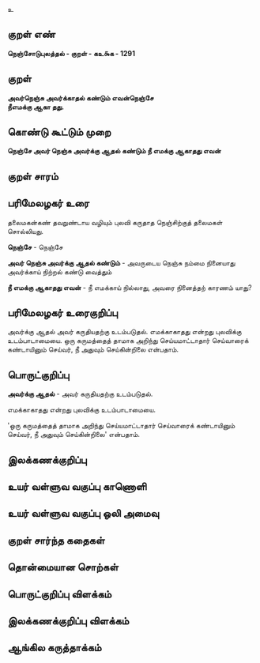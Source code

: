 உ

## குறள் எண் 

**நெஞ்சோடுபுலத்தல் - குறள் - கஉ௯க - 1291**

## குறள் 

**அவர்நெஞ்சு அவர்க்காதல் கண்டும் எவன்நெஞ்சே  
நீஎமக்கு ஆகா தது.** 

## கொண்டு கூட்டும் முறை

**நெஞ்சே அவர் நெஞ்சு அவர்க்கு ஆதல் கண்டும் நீ எமக்கு ஆகாதது எவன்**

## குறள் சாரம் 


## பரிமேலழகர் உரை

தலைமகன்கண் தவறுண்டாய வழியும் புலவி கருதாத நெஞ்சிற்குத் தலைமகள் சொல்லியது. 

**நெஞ்சே** - நெஞ்சே 

**அவர் நெஞ்சு அவர்க்கு ஆதல் கண்டும்** - அவருடைய நெஞ்சு நம்மை நினையாது அவர்க்காய் நிற்றல் கண்டு வைத்தும் 

**நீ எமக்கு ஆகாதது எவன்** - நீ எமக்காய் நில்லாது, அவரை நினைத்தற் காரணம் யாது?

## பரிமேலழகர் உரைகுறிப்பு   

அவர்க்கு ஆதல் அவர் கருதியதற்கு உடம்படுதல். எமக்காகாதது என்றது புலவிக்கு உடம்பாடாமையை. ஒரு கருமத்தைத் தாமாக அறிந்து செய்யமாட்டாதார் செய்வாரைக் கண்டாயினும் செய்வர், நீ அதுவும் செய்கின்றிலை என்பதாம்.

## பொருட்குறிப்பு 

**அவர்க்கு ஆதல்** - அவர் கருதியதற்கு உடம்படுதல். 

எமக்காகாதது என்றது புலவிக்கு உடம்பாடாமையை. 

'ஒரு கருமத்தைத் தாமாக அறிந்து செய்யமாட்டாதார் செய்வாரைக் கண்டாயினும் செய்வர், நீ அதுவும் செய்கின்றிலை' என்பதாம்.

## இலக்கணக்குறிப்பு  


## உயர் வள்ளுவ வகுப்பு காணொளி


## உயர் வள்ளுவ வகுப்பு ஒலி அமைவு 

 
## குறள் சார்ந்த கதைகள் 


## தொன்மையான சொற்கள்


## பொருட்குறிப்பு விளக்கம்


## இலக்கணக்குறிப்பு விளக்கம்


## ஆங்கில கருத்தாக்கம் 


